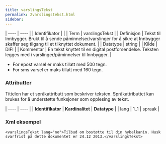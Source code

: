 ```yaml
---
title: varslingsTekst
permalink: 2varslingstekst.html
sidebar:
---
```


| ---- | ---- |
| Identifikator | |
| Term | varslingsTekst |
| Definisjon | Tekst til Innbygger. Brukt til å sende påminnelser/varslinger for å sikre at Innbygger skaffer seg tilgang til et tilknyttet dokument. |
| Datatype | string |
| Kilde | DIFI |
| Kommentar | En tekst knyttet til en digital postforsendelse. Teksten legges med i varslinger/påminnelser til Innbygger. |

* For epost varsel er maks tillatt med 500 tegn.
* For sms varsel er maks tillatt med 160 tegn. 

### Attributter

Tittelen har et språkattributt som beskriver teksten. Språkattributtet kan brukes for å understøtte funksjoner som opplesing av tekst.

| ---- | ---- |
| **Identifikator** | **Kardinalitet** | **Datatype** |
| lang              | 1..1             | spraak       |


### Xml eksempel

```
<varslingsTekst lang="no">Tilbud om bostøtte til din hybelkanin. Husk svarfrist på dette dokumentet er 24.12 2013.</varslingsTekst>
```

